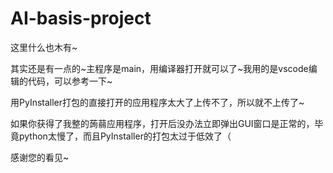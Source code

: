 # AI-basis-project
这里什么也木有~

其实还是有一点的~主程序是main，用编译器打开就可以了~我用的是vscode编辑的代码，可以参考一下~

用PyInstaller打包的直接打开的应用程序太大了上传不了，所以就不上传了~

如果你获得了我整的蒟蒻应用程序，打开后没办法立即弹出GUI窗口是正常的，毕竟python太慢了，而且PyInstaller的打包太过于低效了（

感谢您的看见~
